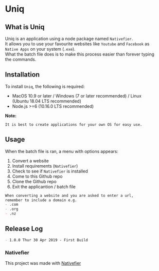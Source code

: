 # Uniq

## What is Uniq  

Uniq is an application using a node package named `Nativefier`.  
It allows you to use your favourite websites like `Youtube` and `Facebook` as `Native Apps` on your system (`.exe`).  
What the batch file does is to make this process easier than forever typing the commands.

## Installation

To install `Uniq`, the following is required:

- MacOS 10.9 or later / Windows (7 or later recommended) / Linux (Ubuntu 18.04 LTS recommended)
- Node.js >=6 (10.16.0 LTS recommended)

**Note:**

``` plain text
It is best to create applications for your own OS for easy use.
```

## Usage

When the batch file is ran, a menu with options appears:

1. Convert a website
2. Install requirements (`Nativefier`)
3. Check to see if `Nativefier` is installed
4. Come to this Github repo
5. Clone the Github repo
6. Exit the applicantion / batch file

``` Markdown
When converting a website and you are asked to enter a url,
remember to include a domain e.g.
- .com
- .org
- .nz  
```

## Release Log

``` Markdown
- 1.0.0 Thur 30 Apr 2019 - First Build
```

### Nativefier

This project was made with [Nativefier](https://github.com/jiahaog/nativefier)
